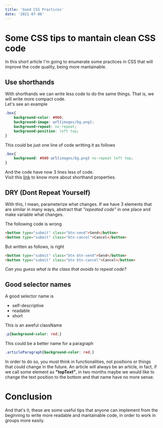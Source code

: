 ```yaml
---
title: 'Good CSS Practices'
date: '2021-07-06'
---
```


# Some CSS tips to mantain clean CSS code  
In this short article I'm going to enumerate some practices in CSS that will improve the code quality, being more mantainable.  

## Use shorthands  

With shorthands we can write less code to do the same things. That is, we will write more compact code.  
Let's see an example  

```css
.box{
    background-color: #000;
    background-image: url(images/bg.png);
    background-repeat: no-repeat;
    background-position: left top;
}
```  

This could be just one line of code writting it as follows  

```css
.box{
    background: #000 url(images/bg.png) no-repeat left top;
}
```  

And the code have now 3 lines less of code.  
Visit this [link](https://developer.mozilla.org/en-US/docs/Web/CSS/Shorthand_properties) to know more about shorthand properties.  


## DRY (Dont Repeat Yourself)  

With this, I mean, parameterize what changes. If we have 3 elements that are similar in many ways, abstract that *"repeated code"* in one place and make variable what changes.  

The following code is wrong  

```html
<button type="submit" class="btn-send">Send</button>
<button type="submit" class="btn-cancel">Cancel</button>

```  
But written as follows, is right  

```html
<button type="submit" class="btn btn-send">Send</button>
<button type="submit" class="btn btn-cancel">Cancel</button>

```  

*Can you guess what is the class that avoids to repeat code?*  

## Good selector names  

A good selector name is  
*   self-descriptive  
*   readable  
*   short  

This is an aweful className  

```css
.p{background-color: red;}
```

This could be a better name for a paragraph  

```css
.articleParagraph{background-color: red;}
```  

In order to do so, you must think in functionalities, not positions or things that could change in the future. An article will always be an article, in fact, if we call some element as **"topText"**, in two months maybe we would like to change the text position to the bottom and that name have no more sense.  


# Conclusion  
And that's it, these are some useful tips that anyone can implement from the beginning to write more readable and mantainable code, in order to work in groups more easily.  



